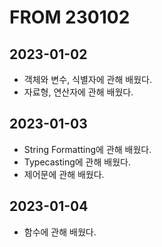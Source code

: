 # FROM 230102
## 2023-01-02
- 객체와 변수, 식별자에 관해 배웠다.
- 자료형, 연산자에 관해 배웠다.

## 2023-01-03
- String Formatting에 관해 배웠다.
- Typecasting에 관해 배웠다.
- 제어문에 관해 배웠다.

## 2023-01-04
- 함수에 관해 배웠다.